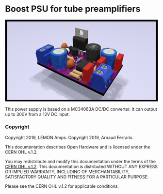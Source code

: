 # Boost PSU for tube preamplifiers

![](https://github.com/a-wai/boost_psu/blob/master/boost_psu.png)

This power supply is based on a MC34063A DC/DC converter. It can output up to 300V from a 12V DC input.

### Copyright

Copyright 2019, LEMON Amps.
Copyright 2019, Arnaud Ferraris.

This documentation describes Open Hardware and is licensed under the
CERN OHL v.1.2.

You may redistribute and modify this documentation under the terms of the
[CERN OHL v.1.2](http://ohwr.org/cernohl). This documentation is distributed
WITHOUT ANY EXPRESS OR IMPLIED WARRANTY, INCLUDING OF MERCHANTABILITY,
SATISFACTORY QUALITY AND FITNESS FOR A PARTICULAR PURPOSE.

Please see the CERN OHL v.1.2 for applicable conditions.
